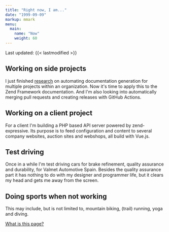 ```yaml
---
title: "Right now, I am..."
date: "1999-09-09"
markup: mmark
menu:
  main:
    name: "Now"
    weight: 60
---
```


Last updated: {{< lastmodified >}}

## Working on side projects

I just finished [research](../blog/2019-11-09-project-documentation.md) on automating documentation generation for multiple projects within an organization. Now it's time to apply this to the Zend Framework documentation. And I'm also looking into automatically merging pull requests and creating releases with GitHub Actions.

## Working on a client project

For a client I'm building a PHP based API server powered by zend-expressive. Its purpose is to feed configuration and content to several company websites, auction sites and webshops, all build with Vue.js.

## Test driving

Once in a while I'm test driving cars for brake refinement, quality assurance and durability, for Valmet Automotive Spain. Besides the quality assurance part it has nothing to do with my designer and programmer life, but it clears my head and gets me away from the screen.

## Doing sports when not working

This may include, but is not limited to, mountain biking, (trail) running, yoga and diving.

[What is this page?](https://nownownow.com/about)
